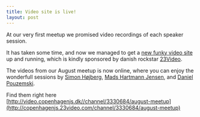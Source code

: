```yaml
---
title: Video site is live!
layout: post
---
```


At our very first meetup we promised video recordings of each speaker session.

It has taken some time, and now we managed to get a [new funky video site](http://video.copenhagenjs.dk/) up and running, which is kindly sponsored by danish rockstar [23Video](http://23video.com/).

The videos from our August meetup is now online, where you can enjoy the wonderfull sessions by [Simon Højberg](http://twitter.com/#!/shojberg), [Mads Hartmann Jensen](http://www.sidewayscoding.com), and [Daniel Pouzemski](http://twitter.com/#!/fredsmoo).

Find them right here [http://video.copenhagenjs.dk//channel/3330684/august-meetup](http://copenhagenjs.23video.com/channel/3330684/august-meetup)





